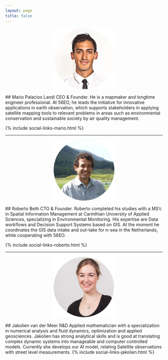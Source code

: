 ```yaml
---
layout: page
title: false
---
```


<p align="center">
  <img src="/assets/images/MarioPalacios_Small.jpeg">
</p>
## Mario Palacios Landi
CEO & Founder. He is a mapmaker  and longtime engineer professional. At 56EO, he leads the initiative for innovative applications in earth observation, which supports stakeholders in applying satellite mapping tools to relevant problems in areas such as environmental conservation and sustainable society by air quality management.

{% include social-links-mario.html %}

---
<p align="center">
  <img src="/assets/images/RobertoBeth_Small.jpeg">
</p>
## Roberto Beth
CTO & Founder. Roberto completed his studies with a MS’c in Spatial Information Management at Carinthian University of Applied Sciences, specializing in Environmental Monitoring. His expertise are Data workflows and Decision Support Systems based on GIS. At the moment he coordinates the GIS data intake and out-take for n-sea in the Netherlands, while cooperating with 56EO.

{% include social-links-roberto.html %}

---
<p align="center">
  <img src="/assets/images/JakolienMeer_Small.jpeg">
</p>
## Jakolien van der Meer
R&D Applied mathematician with a specialization in numerical analysis and fluid dynamics, optimization and applied geosciences. Jakolien has strong analytical skills and is good at translating complex dynamic systems into manageable and computer controlled models. Currently she develops our AI model, relating Satellite observations with street level measurements.
{% include social-links-jakolien.html %}
